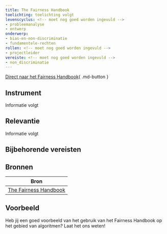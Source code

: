 ```yaml
---
title: The Fairness Handbook
toelichting: toelichting volgt
levenscyclus: <!-- moet nog goed worden ingevuld -->
- probleemanalyse
- ontwerp
onderwerp:
- bias-en-non-discriminatie
- fundamentele-rechten
rollen: <!-- moet nog goed worden ingevuld -->
- projectleider
vereiste: <!-- moet nog goed worden ingevuld -->
- non_discriminatie
---
```


<!-- tags -->

[Direct naar het Fairness Handbook]([https://www.rijksoverheid.nl/documenten/rapporten/2021/06/10/handreiking-non-discriminatie-by-design](https://openresearch.amsterdam/en/page/87589/the-fairness-handbook)){ .md-button }
## Instrument
Informatie volgt

## Relevantie
Informatie volgt

## Bijbehorende vereisten

<!-- list_vereisten_on_maatregelen_page -->

## Bronnen

| Bron                        |
|-----------------------------|
|[The Fairness Handbook]([https://www.rijksoverheid.nl/documenten/rapporten/2021/06/10/handreiking-non-discriminatie-by-design](https://openresearch.amsterdam/en/page/87589/the-fairness-handbook))|

## Voorbeeld

Heb jij een goed voorbeeld van het gebruik van het Fairness Handbook op het gebied van algoritmen? Laat het ons weten!
